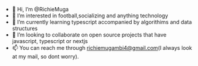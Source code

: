 - 👋 Hi, I’m @RichieMuga
- 👀 I’m interested in football,socializing and anything technology
- 🌱 I’m currently learning typescript accompanied by algorithims and data structures
- 💞️ I’m looking to collaborate on open source projects that have javascript, typescript or nextjs
- 📫 You can reach me through richiemugambi4@gmail.com(I always look at my mail, so dont worry).

<!---
RichieMuga/RichieMuga is a ✨ special ✨ repository because its `README.md` (this file) appears on your GitHub profile.
You can click the Preview link to take a look at your changes.
--->
